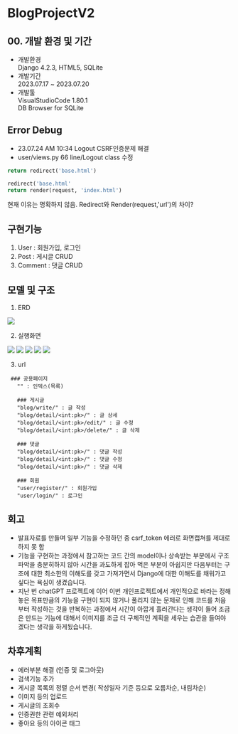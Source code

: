 # BlogProjectV2

## 00. 개발 환경 및 기간
 - 개발환경  
 Django 4.2.3, HTML5, SQLite
 - 개발기간  
 2023.07.17 ~ 2023.07.20
 - 개발툴  
 VisualStudioCode 1.80.1  
 DB Browser for SQLite

## Error Debug
- 23.07.24 AM 10:34 Logout CSRF인증문제 해결
 - user/views.py 66 line/Logout class 수정
 ```python
 return redirect('base.html')
 ```
 ```python
 redirect('base.html'
 return render(request, 'index.html')
 ```
 현재 이유는 명확하지 않음. Redirect와 Render(request,'url')의 차이?

## 구현기능
 1. User : 회원가입, 로그인
 2. Post : 게시글 CRUD
 3. Comment : 댓글 CRUD


## 모델 및 구조
 1. ERD  
 <img src="./readme/MiniBoard.png">

 2. 실행화면
 <img src="./readme/00.MainPage.png">
 <img src="./readme/01.BlogPage.png">
 <img src="./readme/02.BlogWrite.png">
 <img src="./readme/03.BlogDetail.png">
 <img src="./readme/04.BlogEdit.png">

 3. url
 ```
  ### 공용페이지
    "" : 인덱스(목록)

    ### 게시글
    "blog/write/" : 글 작성
    "blog/detail/<int:pk>/" : 글 상세
    "blog/detail/<int:pk>/edit/" : 글 수정
    "blog/detail/<int:pk>/delete/" : 글 삭제
    
    ### 댓글
    "blog/detail/<int:pk>/" : 댓글 작성
    "blog/detail/<int:pk>/" : 댓글 수정
    "blog/detail/<int:pk>/" : 댓글 삭제

    ### 회원
    "user/register/" : 회원가입
    "user/login/" : 로그인
 ```
   
   
## 회고
 - 발표자료를 만들며 일부 기능을 수정하던 중 csrf_token 에러로 화면캡쳐를 제대로 하지 못 함
 - 기능을 구현하는 과정에서 참고하는 코드 간의 model이나 상속받는 부분에서 구조파악을 충분히하지 않아 시간을 과도하게 잡아 먹은 부분이 아쉽지만 다음부터는 구조에 대한 최소한의 이해도를 갖고 가져가면서 Django에 대한 이해도를 채워가고 싶다는 욕심이 생겼습니다.
 - 지난 번 chatGPT 프로젝트에 이어 이번 개인프로젝트에서 개인적으로 바라는 정해놓은 목표만큼의 기능을 구현이 되지 않거나 풀리지 않는 문제로 인해 코드를 처음부터 작성하는 것을 반복하는 과정에서 시간이 아깝게 흘러간다는 생각이 들어 조금은 만드는 기능에 대해서 이미지를 조금 더 구체적인 계획을 세우는 습관을 들여야겠다는 생각을 하게됬습니다.

## 차후계획
 - 에러부분 해결 (인증 및 로그아웃)
 - 검색기능 추가
 - 게시글 목록의 정렬 순서 변경( 작성일자 기준 등으로 오름차순, 내림차순)
 - 이미지 등의 업로드
 - 게시글의 조회수
 - 인증권한 관련 예외처리
 - 좋아요 등의 아이콘 태그

